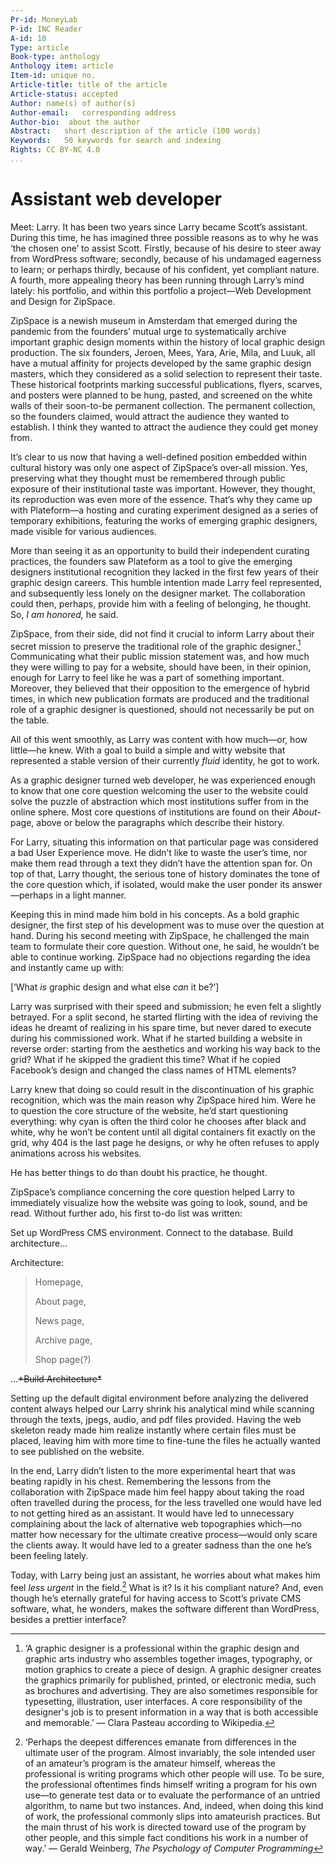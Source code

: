 ```yaml
---
Pr-id: MoneyLab
P-id: INC Reader
A-id: 10
Type: article
Book-type: anthology
Anthology item: article
Item-id: unique no.
Article-title: title of the article
Article-status: accepted
Author: name(s) of author(s)
Author-email:   corresponding address
Author-bio:  about the author
Abstract:   short description of the article (100 words)
Keywords:   50 keywords for search and indexing
Rights: CC BY-NC 4.0
...
```



# Assistant web developer

Meet: Larry. It has been two years since Larry became Scott’s assistant.
During this time, he has imagined three possible reasons as to why he
was ‘the chosen one’ to assist Scott. Firstly, because of his desire to
steer away from WordPress software; secondly, because of his undamaged
eagerness to learn; or perhaps thirdly, because of his confident, yet
compliant nature. A fourth, more appealing theory has been running
through Larry’s mind lately: his portfolio, and within this portfolio a
project—Web Development and Design for ZipSpace.

ZipSpace is a newish museum in Amsterdam that emerged during the
pandemic from the founders’ mutual urge to systematically archive
important graphic design moments within the history of local graphic
design production. The six founders, Jeroen, Mees, Yara, Arie, Mila, and
Luuk, all have a mutual affinity for projects developed by the same
graphic design masters, which they considered as a solid selection to
represent their taste. These historical footprints marking successful
publications, flyers, scarves, and posters were planned to be hung,
pasted, and screened on the white walls of their soon-to-be permanent
collection. The permanent collection, so the founders claimed, would
attract the audience they wanted to establish. I think they wanted to
attract the audience they could get money from.

It’s clear to us now that having a well-defined position embedded within
cultural history was only one aspect of ZipSpace’s over-all mission.
Yes, preserving what they thought must be remembered through public
exposure of their institutional taste was important. However, they
thought, its reproduction was even more of the essence. That’s why they
came up with Plateform—a hosting and curating experiment designed as a
series of temporary exhibitions, featuring the works of emerging graphic
designers, made visible for various audiences.

More than seeing it as an opportunity to build their independent
curating practices, the founders saw Plateform as a tool to give the
emerging designers institutional recognition they lacked in the first
few years of their graphic design careers. This humble intention made
Larry feel represented, and subsequently less lonely on the designer
market. The collaboration could then, perhaps, provide him with a
feeling of belonging, he thought. So, *I am honored,* he said.

ZipSpace, from their side, did not find it crucial to inform Larry about
their secret mission to preserve the traditional role of the graphic
designer.[^06assistantwebdeveloper_1] Communicating what their public mission statement was, and
how much they were willing to pay for a website, should have been, in
their opinion, enough for Larry to feel like he was a part of something
important. Moreover, they believed that their opposition to the
emergence of hybrid times, in which new publication formats are produced
and the traditional role of a graphic designer is questioned, should not
necessarily be put on the table.

All of this went smoothly, as Larry was content with how much—or, how
little—he knew. With a goal to build a simple and witty website that
represented a stable version of their currently *fluid* identity, he got
to work.

As a graphic designer turned web developer, he was experienced enough to
know that one core question welcoming the user to the website could
solve the puzzle of abstraction which most institutions suffer from in
the online sphere. Most core questions of institutions are found on
their *About*-page, above or below the paragraphs which describe their
history.

For Larry, situating this information on that particular page was
considered a bad User Experience move. He didn’t like to waste the
user’s time, nor make them read through a text they didn’t have the
attention span for. On top of that, Larry thought, the serious tone of
history dominates the tone of the core question which, if isolated,
would make the user ponder its answer—perhaps in a light manner.

Keeping this in mind made him bold in his concepts. As a bold graphic
designer, the first step of his development was to muse over the
question at hand. During his second meeting with ZipSpace, he challenged
the main team to formulate their core question. Without one, he said, he
wouldn’t be able to continue working. ZipSpace had no objections
regarding the idea and instantly came up with:

\[‘What *is* graphic design and what else *can* it be?’\]

Larry was surprised with their speed and submission; he even felt a
slightly betrayed. For a split second, he started flirting with the idea
of reviving the ideas he dreamt of realizing in his spare time, but
never dared to execute during his commissioned work. What if he started
building a website in reverse order: starting from the aesthetics and
working his way back to the grid? What if he skipped the gradient this
time? What if he copied Facebook’s design and changed the class names of
HTML elements?

Larry knew that doing so could result in the discontinuation of his
graphic recognition, which was the main reason why ZipSpace hired him.
Were he to question the core structure of the website, he’d start
questioning everything: why cyan is often the third color he chooses
after black and white, why he won’t be content until all digital
containers fit exactly on the grid, why 404 is the last page he designs,
or why he often refuses to apply animations across his websites.

He has better things to do than doubt his practice, he thought.

ZipSpace’s compliance concerning the core question helped Larry to
immediately visualize how the website was going to look, sound, and be
read. Without further ado, his first to-do list was written:

Set up WordPress CMS environment. Connect to the database. Build
architecture…

Architecture:

> Homepage,
>
> About page,
>
> News page,
>
> Archive page,
>
> Shop page(?)

…~~\*Build Architecture\*~~

Setting up the default digital environment before analyzing the
delivered content always helped our Larry shrink his analytical mind
while scanning through the texts, jpegs, audio, and pdf files provided.
Having the web skeleton ready made him realize instantly where certain
files must be placed, leaving him with more time to fine-tune the files
he actually wanted to see published on the website.

In the end, Larry didn’t listen to the more experimental heart that was
beating rapidly in his chest. Remembering the lessons from the
collaboration with ZipSpace made him feel happy about taking the road
often travelled during the process, for the less travelled one would
have led to not getting hired as an assistant. It would have led to
unnecessary complaining about the lack of alternative web topographies
which—no matter how necessary for the ultimate creative process—would
only scare the clients away. It would have led to a greater sadness than
the one he’s been feeling lately.

Today, with Larry being just an assistant, he worries about what makes
him feel *less urgent* in the field.[^06assistantwebdeveloper_2] What is it? Is it his compliant
nature? And, even though he’s eternally grateful for having access to
Scott’s private CMS software, what, he wonders, makes the software
different than WordPress, besides a prettier interface?

[^06assistantwebdeveloper_1]: ‘A graphic designer is a professional within the graphic design
    and graphic arts industry who assembles together images, typography,
    or motion graphics to create a piece of design. A graphic designer
    creates the graphics primarily for published, printed, or electronic
    media, such as brochures and advertising. They are also sometimes
    responsible for typesetting, illustration, user interfaces. A core
    responsibility of the designer's job is to present information in a
    way that is both accessible and memorable.’ — Clara Pasteau
    according to Wikipedia.

[^06assistantwebdeveloper_2]: ‘Perhaps the deepest differences emanate from differences in the
    ultimate user of the program. Almost invariably, the sole intended
    user of an amateur’s program is the amateur himself, whereas the
    professional is writing programs which other people will use. To be
    sure, the professional oftentimes finds himself writing a program
    for his own use—to generate test data or to evaluate the performance
    of an untried algorithm, to name but two instances. And, indeed,
    when doing this kind of work, the professional commonly slips into
    amateurish practices. But the main thrust of his work is directed
    toward use of the program by other people, and this simple fact
    conditions his work in a number of way.’ — Gerald Weinberg, *The
    Psychology of Computer Programming*
